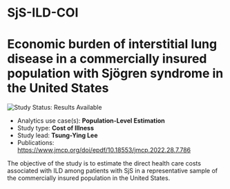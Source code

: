 # SjS-ILD-COI

Economic burden of interstitial lung disease in a commercially insured population with Sjögren syndrome in the United States
========================================================================

<img src="https://img.shields.io/badge/Study%20Status-Results%20Available-yellow.svg" alt="Study Status: Results Available"> 

- Analytics use case(s): **Population-Level Estimation** 
- Study type: **Cost of Illness** 
- Study lead: **Tsung-Ying Lee**
- Publications: https://www.jmcp.org/doi/epdf/10.18553/jmcp.2022.28.7.786

The objective of the study is to estimate the direct health care costs associated with ILD among patients with SjS in a representative sample of the commercially insured population in the United States.
